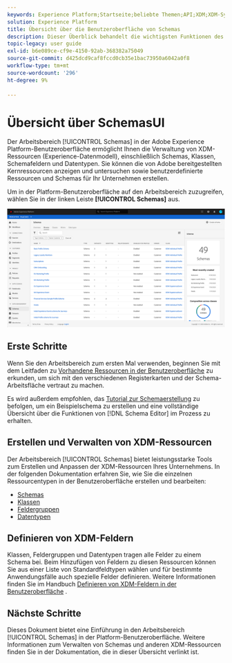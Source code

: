 ```yaml
---
keywords: Experience Platform;Startseite;beliebte Themen;API;XDM;XDM-System;Experience-Datenmodell;Datenmodell;ui;Workspace
solution: Experience Platform
title: Übersicht über die Benutzeroberfläche von Schemas
description: Dieser Überblick behandelt die wichtigsten Funktionen des Arbeitsbereichs "Schemas"in Experience Platform.
topic-legacy: user guide
exl-id: b6e089ce-cf9e-4150-92ab-368382a75049
source-git-commit: d425dcd9caf8fccd0cb35e1bac73950a6042a0f8
workflow-type: tm+mt
source-wordcount: '296'
ht-degree: 9%

---
```


#  Übersicht über SchemasUI

Der Arbeitsbereich [!UICONTROL Schemas] in der Adobe Experience Platform-Benutzeroberfläche ermöglicht Ihnen die Verwaltung von XDM-Ressourcen (Experience-Datenmodell), einschließlich Schemas, Klassen, Schemafeldern und Datentypen. Sie können die von Adobe bereitgestellten Kernressourcen anzeigen und untersuchen sowie benutzerdefinierte Ressourcen und Schemas für Ihr Unternehmen erstellen.

Um in der Platform-Benutzeroberfläche auf den Arbeitsbereich zuzugreifen, wählen Sie in der linken Leiste **[!UICONTROL Schemas]** aus.

![](../images/ui/overview/schemas-tab.png)

## Erste Schritte

Wenn Sie den Arbeitsbereich zum ersten Mal verwenden, beginnen Sie mit dem Leitfaden zu [Vorhandene Ressourcen in der Benutzeroberfläche](./explore.md) zu erkunden, um sich mit den verschiedenen Registerkarten und der Schema-Arbeitsfläche vertraut zu machen.

Es wird außerdem empfohlen, das [Tutorial zur Schemaerstellung](../tutorials/create-schema-ui.md) zu befolgen, um ein Beispielschema zu erstellen und eine vollständige Übersicht über die Funktionen von [!DNL Schema Editor] im Prozess zu erhalten.

## Erstellen und Verwalten von XDM-Ressourcen

Der Arbeitsbereich [!UICONTROL Schemas] bietet leistungsstarke Tools zum Erstellen und Anpassen der XDM-Ressourcen Ihres Unternehmens. In der folgenden Dokumentation erfahren Sie, wie Sie die einzelnen Ressourcentypen in der Benutzeroberfläche erstellen und bearbeiten:

* [Schemas](./resources/schemas.md)
* [Klassen](./resources/classes.md)
* [Feldergruppen](./resources/field-groups.md)
* [Datentypen](./resources/data-types.md)

## Definieren von XDM-Feldern

Klassen, Feldergruppen und Datentypen tragen alle Felder zu einem Schema bei. Beim Hinzufügen von Feldern zu diesen Ressourcen können Sie aus einer Liste von Standardfeldtypen wählen und für bestimmte Anwendungsfälle auch spezielle Felder definieren. Weitere Informationen finden Sie im Handbuch [Definieren von XDM-Feldern in der Benutzeroberfläche](./fields/overview.md) .

## Nächste Schritte

Dieses Dokument bietet eine Einführung in den Arbeitsbereich [!UICONTROL Schemas] in der Platform-Benutzeroberfläche. Weitere Informationen zum Verwalten von Schemas und anderen XDM-Ressourcen finden Sie in der Dokumentation, die in dieser Übersicht verlinkt ist.
